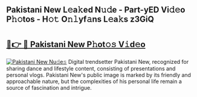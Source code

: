 ## Pakistani New L𝚎a𝚔ed N𝚞𝚍e - Part-yED Vi𝚍𝚎o P𝚑𝚘tos - H𝚘𝚝 O𝚗𝚕yf𝚊ns L𝚎a𝚔s z3GiQ

# <h2><a href="http://kf860w.oniu.top/?m=Pakistani+New">🔗👉 🔴 Pakistani New P𝚑ot𝚘𝚜 V𝚒d𝚎o</a></h2>

[![Pakistani New Nu𝚍e𝚜](https://i.imgur.com/0qMVB7G.gif)](http://kf860w.oniu.top/?m=Pakistani+New)
Digital trendsetter Pakistani New, recognized for sharing dance and lifestyle content, consisting of presentations and personal vlogs. Pakistani New's public image is marked by its friendly and approachable nature, but the complexities of his personal life remain a source of fascination and intrigue.  
